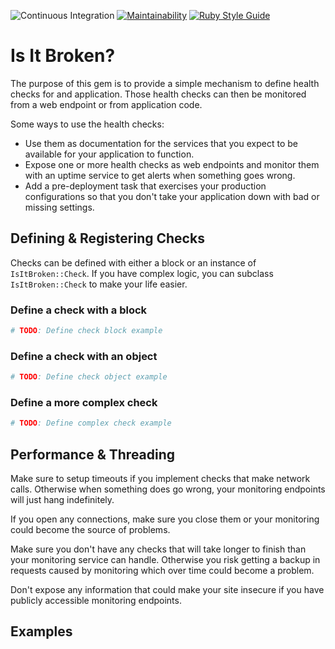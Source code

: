 ![Continuous Integration](https://github.com/bdurand/is_it_broken/workflows/Continuous%20Integration/badge.svg)
[![Maintainability](https://api.codeclimate.com/v1/badges/a92d5701481268471d53/maintainability)](https://codeclimate.com/github/bdurand/is_it_broken/maintainability)
[![Ruby Style Guide](https://img.shields.io/badge/code_style-standard-brightgreen.svg)](https://github.com/testdouble/standard)

# Is It Broken?

The purpose of this gem is to provide a simple mechanism to define health checks for and application. Those health checks can then be monitored from a web endpoint or from application code.

Some ways to use the health checks:

* Use them as documentation for the services that you expect to be available for your application to function.
* Expose one or more health checks as web endpoints and monitor them with an uptime service to get alerts when something goes wrong.
* Add a pre-deployment task that exercises your production configurations so that you don't take your application down with bad or missing settings.

## Defining & Registering Checks

Checks can be defined with either a block or an instance of `IsItBroken::Check`. If you have complex logic, you can subclass `IsItBroken::Check` to make your life easier.

### Define a check with a block

```ruby
# TODO: Define check block example
```

### Define a check with an object

```ruby
# TODO: Define check object example
```

### Define a more complex check

```ruby
# TODO: Define complex check example
```

## Performance & Threading

Make sure to setup timeouts if you implement checks that make network calls. Otherwise when something does go wrong, your monitoring endpoints will just hang indefinitely.

If you open any connections, make sure you close them or your monitoring could become the source of problems.

Make sure you don't have any checks that will take longer to finish than your monitoring service can handle. Otherwise you risk getting a backup in requests caused by monitoring which over time could become a problem.

Don't expose any information that could make your site insecure if you have publicly accessible monitoring endpoints.

## Examples
